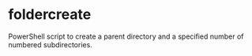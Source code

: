 # foldercreate
PowerShell script to create a parent directory and a specified number of numbered subdirectories.
